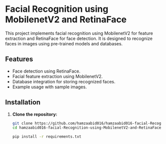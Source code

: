# Facial Recognition using MobilenetV2 and RetinaFace

This project implements facial recognition using MobilenetV2 for feature extraction and RetinaFace for face detection. It is designed to recognize faces in images using pre-trained models and databases.

## Features

- Face detection using RetinaFace.
- Facial feature extraction using MobilenetV2.
- Database integration for storing recognized faces.
- Example usage with sample images.

## Installation

1. **Clone the repository:**
   ```bash
   git clone https://github.com/hamzaabid016/hamzaabid016-facial-Recognition-using-MobilenetV2-and-RetinaFace.git
   cd hamzaabid016-facial-Recognition-using-MobilenetV2-and-RetinaFace
   ```
   ```bash
   pip install -r requirements.txt
   ```
